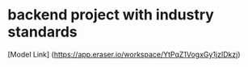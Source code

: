 # backend project with industry standards

[Model Link] (https://app.eraser.io/workspace/YtPqZ1VogxGy1jzIDkzj)
